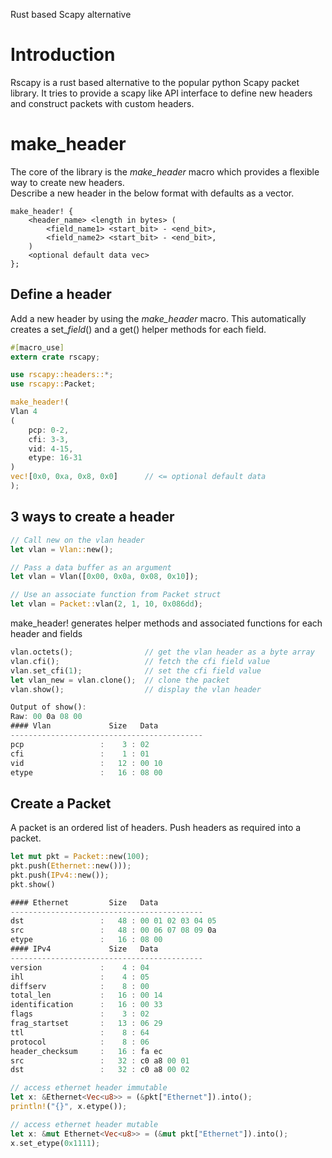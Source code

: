 Rust based Scapy alternative

Introduction
============
Rscapy is a rust based alternative to the popular python Scapy packet library. It tries to provide a scapy like API interface to define new headers and construct packets with custom headers.

make_header
===========
The core of the library is the *make_header* macro which provides a flexible way to create new headers.<br>
Describe a new header in the below format with defaults as a vector.
```
make_header! {
    <header_name> <length in bytes> (
        <field_name1> <start_bit> - <end_bit>,
        <field_name2> <start_bit> - <end_bit>,
    )
    <optional default data vec>
};
```

Define a header
---------------
Add a new header by using the *make_header* macro. This automatically creates a set_*field*() and a get() helper methods for each field.

```rust
#[macro_use]
extern crate rscapy;

use rscapy::headers::*;
use rscapy::Packet;

make_header!(
Vlan 4
(
    pcp: 0-2,
    cfi: 3-3,
    vid: 4-15,
    etype: 16-31
)
vec![0x0, 0xa, 0x8, 0x0]      // <= optional default data
);
```
3 ways to create a header
-------------------------
```rust
// Call new on the vlan header
let vlan = Vlan::new();

// Pass a data buffer as an argument
let vlan = Vlan([0x00, 0x0a, 0x08, 0x10]);

// Use an associate function from Packet struct
let vlan = Packet::vlan(2, 1, 10, 0x086dd);
```
make_header! generates helper methods and associated functions for each header and fields
```rust
vlan.octets();                // get the vlan header as a byte array
vlan.cfi();                   // fetch the cfi field value
vlan.set_cfi(1);              // set the cfi field value
let vlan_new = vlan.clone();  // clone the packet
vlan.show();                  // display the vlan header

Output of show():
Raw: 00 0a 08 00
#### Vlan             Size   Data
-------------------------------------------
pcp                 :    3 : 02
cfi                 :    1 : 01
vid                 :   12 : 00 10
etype               :   16 : 08 00
```
Create a Packet
---------------
A packet is an ordered list of headers. Push headers as required into a packet.
```rust
let mut pkt = Packet::new(100);
pkt.push(Ethernet::new()));
pkt.push(IPv4::new());
pkt.show()

#### Ethernet         Size   Data
-------------------------------------------
dst                 :   48 : 00 01 02 03 04 05
src                 :   48 : 00 06 07 08 09 0a
etype               :   16 : 08 00
#### IPv4             Size   Data
-------------------------------------------
version             :    4 : 04
ihl                 :    4 : 05
diffserv            :    8 : 00
total_len           :   16 : 00 14
identification      :   16 : 00 33
flags               :    3 : 02
frag_startset       :   13 : 06 29
ttl                 :    8 : 64
protocol            :    8 : 06
header_checksum     :   16 : fa ec
src                 :   32 : c0 a8 00 01
dst                 :   32 : c0 a8 00 02

// access ethernet header immutable
let x: &Ethernet<Vec<u8>> = (&pkt["Ethernet"]).into();
println!("{}", x.etype());

// access ethernet header mutable
let x: &mut Ethernet<Vec<u8>> = (&mut pkt["Ethernet"]).into();
x.set_etype(0x1111);
```